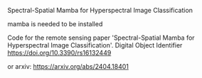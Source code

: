 Spectral-Spatial Mamba for Hyperspectral Image Classification

mamba is needed to be installed

Code for the remote sensing paper 'Spectral-Spatial Mamba for Hyperspectral Image Classification'. Digital Object Identifier  https://doi.org/10.3390/rs16132449

or arxiv: https://arxiv.org/abs/2404.18401
